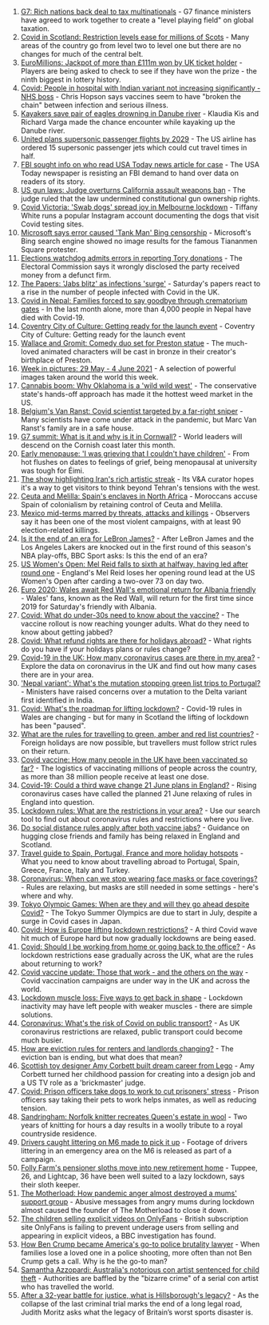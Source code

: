 1. [G7: Rich nations back deal to tax multinationals](https://www.bbc.co.uk/news/world-57368247) - G7 finance ministers have agreed to work together to create a "level playing field" on global taxation.
2. [Covid in Scotland: Restriction levels ease for millions of Scots](https://www.bbc.co.uk/news/uk-scotland-57361513) - Many areas of the country go from level two to level one but there are no changes for much of the central belt.
3. [EuroMillions: Jackpot of more than £111m won by UK ticket holder](https://www.bbc.co.uk/news/uk-57367049) - Players are being asked to check to see if they have won the prize - the ninth biggest in lottery history.
4. [Covid: People in hospital with Indian variant not increasing significantly - NHS boss](https://www.bbc.co.uk/news/uk-57367849) - Chris Hopson says vaccines seem to have "broken the chain" between infection and serious illness.
5. [Kayakers save pair of eagles drowning in Danube river](https://www.bbc.co.uk/news/world-europe-57358082) - Klaudia Kis and Richard Varga made the chance encounter while kayaking up the Danube river.
6. [United plans supersonic passenger flights by 2029](https://www.bbc.co.uk/news/technology-57361193) - The US airline has ordered 15 supersonic passenger jets which could cut travel times in half.
7. [FBI sought info on who read USA Today news article for case](https://www.bbc.co.uk/news/world-us-canada-57367093) - The USA Today newspaper is resisting an FBI demand to hand over data on readers of its story.
8. [US gun laws: Judge overturns California assault weapons ban](https://www.bbc.co.uk/news/world-us-canada-57368211) - The judge ruled that the law undermined constitutional gun ownership rights.
9. [Covid Victoria: 'Swab dogs' spread joy in Melbourne lockdown](https://www.bbc.co.uk/news/world-australia-57340316) - Tiffany White runs a popular Instagram account documenting the dogs that visit Covid testing sites.
10. [Microsoft says error caused 'Tank Man' Bing censorship](https://www.bbc.co.uk/news/world-asia-57367100) - Microsoft's Bing search engine showed no image results for the famous Tiananmen Square protester.
11. [Elections watchdog admits errors in reporting Tory donations](https://www.bbc.co.uk/news/uk-politics-57365728) - The Electoral Commission says it wrongly disclosed the party received money from a defunct firm.
12. [The Papers: 'Jabs blitz' as infections 'surge'](https://www.bbc.co.uk/news/blogs-the-papers-57366709) - Saturday's papers react to a rise in the number of people infected with Covid in the UK.
13. [Covid in Nepal: Families forced to say goodbye through crematorium gates](https://www.bbc.co.uk/news/world-asia-57362876) - In the last month alone, more than 4,000 people in Nepal have died with Covid-19.
14. [Coventry City of Culture: Getting ready for the launch event](https://www.bbc.co.uk/news/entertainment-arts-57358081) - Coventry City of Culture: Getting ready for the launch event
15. [Wallace and Gromit: Comedy duo set for Preston statue](https://www.bbc.co.uk/news/uk-england-lancashire-57364753) - The much-loved animated characters will be cast in bronze in their creator's birthplace of Preston.
16. [Week in pictures: 29 May - 4 June 2021](https://www.bbc.co.uk/news/in-pictures-57362129) - A selection of powerful images taken around the world this week.
17. [Cannabis boom: Why Oklahoma is a 'wild wild west'](https://www.bbc.co.uk/news/world-us-canada-57337298) - The conservative state's hands-off approach has made it the hottest weed market in the US.
18. [Belgium's Van Ranst: Covid scientist targeted by a far-right sniper](https://www.bbc.co.uk/news/world-europe-57358492) - Many scientists have come under attack in the pandemic, but Marc Van Ranst's family are in a safe house.
19. [G7 summit: What is it and why is it in Cornwall?](https://www.bbc.co.uk/news/world-49434667) - World leaders will descend on the Cornish coast later this month.
20. [Early menopause: 'I was grieving that I couldn't have children'](https://www.bbc.co.uk/news/newsbeat-57345804) - From hot flushes on dates to feelings of grief, being menopausal at university was tough for Éimi.
21. [The show highlighting Iran's rich artistic streak](https://www.bbc.co.uk/news/entertainment-arts-57314306) - Its V&A curator hopes it's a way to get visitors to think beyond Tehran's tensions with the west.
22. [Ceuta and Melilla: Spain's enclaves in North Africa](https://www.bbc.co.uk/news/world-africa-57305882) - Moroccans accuse Spain of colonialism by retaining control of Ceuta and Melilla.
23. [Mexico mid-terms marred by threats, attacks and killings](https://www.bbc.co.uk/news/world-latin-america-57359252) - Observers say it has been one of the most violent campaigns, with at least 90 election-related killings.
24. [Is it the end of an era for LeBron James?](https://www.bbc.co.uk/sport/basketball/57361225) - After LeBron James and the Los Angeles Lakers are knocked out in the first round of this season's NBA play-offs, BBC Sport asks: Is this the end of an era?
25. [US Women's Open: Mel Reid falls to sixth at halfway, having led after round one](https://www.bbc.co.uk/sport/golf/57367882) - England's Mel Reid loses her opening round lead at the US Women's Open after carding a two-over 73 on day two.
26. [Euro 2020: Wales await Red Wall's emotional return for Albania friendly](https://www.bbc.co.uk/sport/football/57335288) - Wales' fans, known as the Red Wall, will return for the first time since 2019 for Saturday's friendly with Albania.
27. [Covid: What do under-30s need to know about the vaccine?](https://www.bbc.co.uk/news/health-57273875) - The vaccine rollout is now reaching younger adults. What do they need to know about getting jabbed?
28. [Covid: What refund rights are there for holidays abroad?](https://www.bbc.co.uk/news/business-51615412) - What rights do you have if your holidays plans or rules change?
29. [Covid-19 in the UK: How many coronavirus cases are there in my area?](https://www.bbc.co.uk/news/uk-51768274) - Explore the data on coronavirus in the UK and find out how many cases there are in your area.
30. ['Nepal variant': What's the mutation stopping green list trips to Portugal?](https://www.bbc.co.uk/news/health-57356109) - Ministers have raised concerns over a mutation to the Delta variant first identified in India.
31. [Covid: What's the roadmap for lifting lockdown?](https://www.bbc.co.uk/news/explainers-52530518) - Covid-19 rules in Wales are changing - but for many in Scotland the lifting of lockdown has been "paused".
32. [What are the rules for travelling to green, amber and red list countries?](https://www.bbc.co.uk/news/explainers-52544307) - Foreign holidays are now possible, but travellers must follow strict rules on their return.
33. [Covid vaccine: How many people in the UK have been vaccinated so far?](https://www.bbc.co.uk/news/health-55274833) - The logistics of vaccinating millions of people across the country, as more than 38 million people receive at least one dose.
34. [Covid-19: Could a third wave change 21 June plans in England?](https://www.bbc.co.uk/news/health-57328469) - Rising coronavirus cases have called the planned 21 June relaxing of rules in England into question.
35. [Lockdown rules: What are the restrictions in your area?](https://www.bbc.co.uk/news/uk-54373904) - Use our search tool to find out about coronavirus rules and restrictions where you live.
36. [Do social distance rules apply after both vaccine jabs?](https://www.bbc.co.uk/news/uk-51506729) - Guidance on hugging close friends and family has being relaxed in England and Scotland.
37. [Travel guide to Spain, Portugal, France and more holiday hotspots](https://www.bbc.co.uk/news/explainers-56997931) - What you need to know about travelling abroad to Portugal, Spain, Greece, France, Italy and Turkey.
38. [Coronavirus: When can we stop wearing face masks or face coverings?](https://www.bbc.co.uk/news/health-51205344) - Rules are relaxing, but masks are still needed in some settings - here's where and why.
39. [Tokyo Olympic Games: When are they and will they go ahead despite Covid?](https://www.bbc.co.uk/news/world-asia-57240044) - The Tokyo Summer Olympics are due to start in July, despite a surge in Covid cases in Japan.
40. [Covid: How is Europe lifting lockdown restrictions?](https://www.bbc.co.uk/news/explainers-53640249) - A third Covid wave hit much of Europe hard but now gradually lockdowns are being eased.
41. [Covid: Should I be working from home or going back to the office?](https://www.bbc.co.uk/news/business-52567567) - As lockdown restrictions ease gradually across the UK, what are the rules about returning to work?
42. [Covid vaccine update: Those that work - and the others on the way](https://www.bbc.co.uk/news/health-51665497) - Covid vaccination campaigns are under way in the UK and across the world.
43. [Lockdown muscle loss: Five ways to get back in shape](https://www.bbc.co.uk/news/uk-56887390) - Lockdown inactivity may have left people with weaker muscles - there are simple solutions.
44. [Coronavirus: What's the risk of Covid on public transport?](https://www.bbc.co.uk/news/health-51736185) - As UK coronavirus restrictions are relaxed, public transport could become much busier.
45. [How are eviction rules for renters and landlords changing?](https://www.bbc.co.uk/news/explainers-53860154) - The eviction ban is ending, but what does that mean?
46. [Scottish toy designer Amy Corbett built dream career from Lego](https://www.bbc.co.uk/news/uk-scotland-glasgow-west-57282419) - Amy Corbett turned her childhood passion for creating into a design job and a US TV role as a 'brickmaster' judge.
47. [Covid: Prison officers take dogs to work to cut prisoners' stress](https://www.bbc.co.uk/news/uk-wales-57317334) - Prison officers say taking their pets to work helps inmates, as well as reducing tension.
48. [Sandringham: Norfolk knitter recreates Queen's estate in wool](https://www.bbc.co.uk/news/uk-england-norfolk-57334420) - Two years of knitting for hours a day results in a woolly tribute to a royal countryside residence.
49. [Drivers caught littering on M6 made to pick it up](https://www.bbc.co.uk/news/uk-england-stoke-staffordshire-57347552) - Footage of drivers littering in an emergency area on the M6 is released as part of a campaign.
50. [Folly Farm's pensioner sloths move into new retirement home](https://www.bbc.co.uk/news/uk-wales-57276982) - Tuppee, 26, and Lightcap, 36 have been well suited to a lazy lockdown, says their sloth keeper.
51. [The Motherload: How pandemic anger almost destroyed a mums' support group](https://www.bbc.co.uk/news/stories-57285368) - Abusive messages from angry mums during lockdown almost caused the founder of The Motherload to close it down.
52. [The children selling explicit videos on OnlyFans](https://www.bbc.co.uk/news/uk-57255983) - British subscription site OnlyFans is failing to prevent underage users from selling and appearing in explicit videos, a BBC investigation has found.
53. [How Ben Crump became America's go-to police brutality lawyer](https://www.bbc.co.uk/news/world-us-canada-57038162) - When families lose a loved one in a police shooting, more often than not Ben Crump gets a call. Why is he the go-to man?
54. [Samantha Azzopardi: Australia's notorious con artist sentenced for child theft](https://www.bbc.co.uk/news/world-australia-57284621) - Authorities are baffled by the "bizarre crime" of a serial con artist who has travelled the world.
55. [After a 32-year battle for justice, what is Hillsborough's legacy?](https://www.bbc.co.uk/news/uk-57281398) - As the collapse of the last criminal trial marks the end of a long legal road, Judith Moritz asks what the legacy of Britain’s worst sports disaster is.
